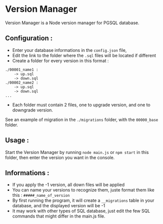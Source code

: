 # Version Manager
Version Manager is a Node version manager for PGSQL database.


## Configuration :
- Enter your database informations in the `config.json` file,
- Edit the link to the folder where the `.sql` files will be located if different
- Create a folder for every version in this format :
```
./00001_name1 :
    -> up.sql
    -> down.sql
./00002_name2 :
    -> up.sql
    -> down.sql
...
```
- Each folder must contain 2 files, one to upgrade version, and one to downgrade version.

See an example of migration in the `./migrations` folder, with the `00000_base` folder.


## Usage :
Start the Version Manager by running `node main.js` or `npm start` in this folder, then enter the version you want in the console.


## Informations :
- If you apply the -1 version, all down files will be applied
- You can name your versions to recognize them, juste format them like this : `#####_name_of_version`
- By first running the program, it will create a `__migrations` table in your database, and the displayed version will be -1
- It may work with other types of SQL database, just edit the few SQL commands that might differ in the main.js file.